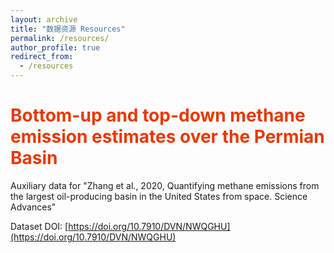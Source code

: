 ```yaml
---
layout: archive
title: "数据资源 Resources"
permalink: /resources/
author_profile: true
redirect_from:
  - /resources
---
```


# <font color="#e63900">Bottom-up and top-down methane emission estimates over the Permian Basin</font>
Auxiliary data for "Zhang et al., 2020, Quantifying methane emissions from the largest oil-producing basin in the United States from space. Science Advances"  

Dataset DOI: [https://doi.org/10.7910/DVN/NWQGHU](https://doi.org/10.7910/DVN/NWQGHU)